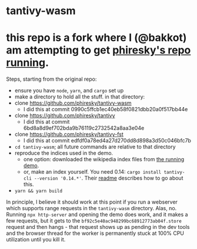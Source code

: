 # tantivy-wasm

# this repo is a fork where I (@bakkot) am attempting to get [phiresky's repo running](https://github.com/phiresky/tantivy-wasm).

Steps, starting from the original repo:

- ensure you have `node`, `yarn`, and `cargo` set up
- make a directory to hold all the stuff. in that directory:
- clone https://github.com/phiresky/tantivy-wasm
  - I did this at commit 0990c5ffcb1ec40eb58f0821dbb20a0f517bb44e
- clone https://github.com/phiresky/tantivy
  - I did this at commit 6bd8a8d9ef702bda9b76119c2732542a8aa3e04e
- clone https://github.com/phiresky/tantivy-fst
  - I did this at commit edfdf0a78ed4a27d270dd8d898a3d50c046bfc7b
- `cd tantivy-wasm`; all future commands are relative to that directory
- reproduce the indices used in the demo.
  - one option: downloaded the wikipedia index files from [the running demo](https://demo.phiresky.xyz/tmp-ytccrzsovkcjoylr/dist/index.html).
  - or, make an index yourself. You need 0.14: `cargo install tantivy-cli --version '0.14.*'`. Their [readme](https://github.com/tantivy-search/tantivy-cli#creating-the-index--new) describes how to go about this.
- `yarn && yarn build`

In principle, I believe it should work at this point if you run a webserver which supports range requests in the `tantivy-wasm` directory. Alas, no. Running `npx http-server` and opening the demo does work, and it makes a few requests, but it gets to the `bf92c5e40ac948299bc68912773ab04f.store` request and then hangs - that request shows up as pending in the dev tools and the browser thread for the worker is permanently stuck at 100% CPU utilization until you kill it.
